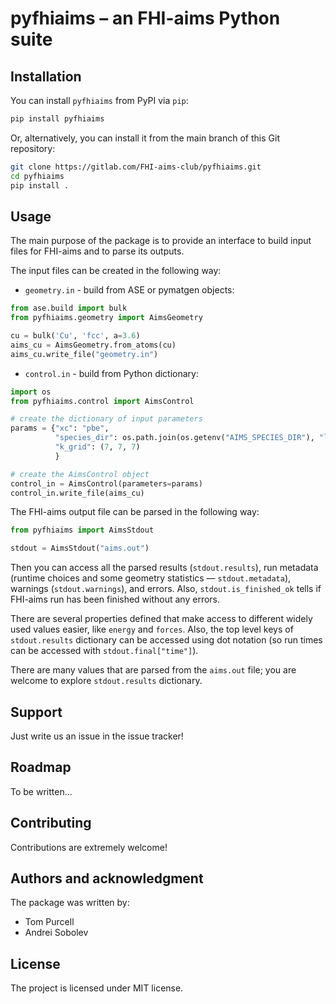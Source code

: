 # pyfhiaims – an FHI-aims Python suite 

## Installation

You can install `pyfhiaims` from PyPI via `pip`:
```bash
pip install pyfhiaims
```

Or, alternatively, you can install it from the main branch of this Git repository:
```bash
git clone https://gitlab.com/FHI-aims-club/pyfhiaims.git
cd pyfhiaims
pip install .
```

## Usage
The main purpose of the package is to provide an interface to build input files 
for FHI-aims and to parse its outputs.

The input files can be created in the following way:
* `geometry.in` - build from ASE or pymatgen objects:
```python
from ase.build import bulk
from pyfhiaims.geometry import AimsGeometry

cu = bulk('Cu', 'fcc', a=3.6)
aims_cu = AimsGeometry.from_atoms(cu)
aims_cu.write_file("geometry.in")
```

* `control.in` - build from Python dictionary:
```python
import os
from pyfhiaims.control import AimsControl

# create the dictionary of input parameters
params = {"xc": "pbe",
          "species_dir": os.path.join(os.getenv("AIMS_SPECIES_DIR"), "light"),
          "k_grid": (7, 7, 7)
          }

# create the AimsControl object
control_in = AimsControl(parameters=params)
control_in.write_file(aims_cu)
```

The FHI-aims output file can be parsed in the following way:
```python
from pyfhiaims import AimsStdout

stdout = AimsStdout("aims.out")
```
Then you can access all the parsed results (`stdout.results`),
run metadata (runtime choices and some geometry statistics — 
`stdout.metadata`), warnings (`stdout.warnings`), and errors.
Also, `stdout.is_finished_ok` tells if FHI-aims run has been finished 
without any errors.

There are several properties defined that make access to different 
widely used values easier, like `energy` and `forces`. 
Also, the top level keys of `stdout.results` dictionary can be accessed 
using dot notation (so run times can be accessed with 
`stdout.final["time"]`). 

There are many values that are parsed from the `aims.out` file; you are 
welcome to explore `stdout.results` dictionary. 

## Support
Just write us an issue in the issue tracker!

## Roadmap
To be written...

## Contributing
Contributions are extremely welcome!

## Authors and acknowledgment
The package was written by:
 * Tom Purcell
 * Andrei Sobolev

## License
The project is licensed under MIT license.
